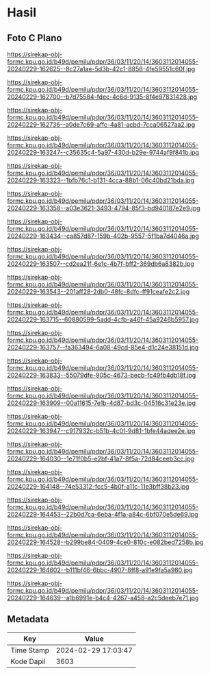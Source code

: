 # Hasil

## Foto C Plano

https://sirekap-obj-formc.kpu.go.id/b49d/pemilu/pdpr/36/03/11/20/14/3603112014055-20240229-162625--8c27a1ae-5d3b-42c1-8858-4fe59551c60f.jpg

https://sirekap-obj-formc.kpu.go.id/b49d/pemilu/pdpr/36/03/11/20/14/3603112014055-20240229-162700--b7d75584-fdec-4c6d-9135-8f4e97831428.jpg

https://sirekap-obj-formc.kpu.go.id/b49d/pemilu/pdpr/36/03/11/20/14/3603112014055-20240229-162736--a0de7c69-affc-4a81-acbd-7cca06527aa2.jpg

https://sirekap-obj-formc.kpu.go.id/b49d/pemilu/pdpr/36/03/11/20/14/3603112014055-20240229-163247--c35635c4-5a97-430d-b29e-9744af9f841b.jpg

https://sirekap-obj-formc.kpu.go.id/b49d/pemilu/pdpr/36/03/11/20/14/3603112014055-20240229-163323--1bfb76c1-b131-4cca-88b1-06c40bd21bda.jpg

https://sirekap-obj-formc.kpu.go.id/b49d/pemilu/pdpr/36/03/11/20/14/3603112014055-20240229-163358--a03e3621-3493-4794-85f3-bd940187e2e9.jpg

https://sirekap-obj-formc.kpu.go.id/b49d/pemilu/pdpr/36/03/11/20/14/3603112014055-20240229-163434--ca857d87-159b-402b-9557-5f1ba7d4046a.jpg

https://sirekap-obj-formc.kpu.go.id/b49d/pemilu/pdpr/36/03/11/20/14/3603112014055-20240229-163507--cd2ea21f-6e1c-4b7f-bff2-369db6a8382b.jpg

https://sirekap-obj-formc.kpu.go.id/b49d/pemilu/pdpr/36/03/11/20/14/3603112014055-20240229-163543--201aff28-2db0-48fc-8dfc-ff91ceafe2c2.jpg

https://sirekap-obj-formc.kpu.go.id/b49d/pemilu/pdpr/36/03/11/20/14/3603112014055-20240229-163715--60880599-5add-4cfb-a46f-45a9246b5957.jpg

https://sirekap-obj-formc.kpu.go.id/b49d/pemilu/pdpr/36/03/11/20/14/3603112014055-20240229-163757--fa363494-6a08-49cd-85e4-d1c24e38151d.jpg

https://sirekap-obj-formc.kpu.go.id/b49d/pemilu/pdpr/36/03/11/20/14/3603112014055-20240229-163833--55079dfe-905c-4673-becb-fc49fb4db18f.jpg

https://sirekap-obj-formc.kpu.go.id/b49d/pemilu/pdpr/36/03/11/20/14/3603112014055-20240229-163909--00a11615-7e1b-4d87-bd3c-04516c31e23e.jpg

https://sirekap-obj-formc.kpu.go.id/b49d/pemilu/pdpr/36/03/11/20/14/3603112014055-20240229-163947--c917932c-b51b-4c0f-9d81-1bfe44adee2e.jpg

https://sirekap-obj-formc.kpu.go.id/b49d/pemilu/pdpr/36/03/11/20/14/3603112014055-20240229-164030--1e71f0b5-e2bf-41a7-8f5a-72d84ceeb3cc.jpg

https://sirekap-obj-formc.kpu.go.id/b49d/pemilu/pdpr/36/03/11/20/14/3603112014055-20240229-164148--74e53312-fcc5-4b0f-a11c-11e3bff38b23.jpg

https://sirekap-obj-formc.kpu.go.id/b49d/pemilu/pdpr/36/03/11/20/14/3603112014055-20240229-164453--22b0d7ca-6eba-4f1a-a84c-6bf070e5de69.jpg

https://sirekap-obj-formc.kpu.go.id/b49d/pemilu/pdpr/36/03/11/20/14/3603112014055-20240229-164528--b299be84-0409-4ce0-810c-e082bed7258b.jpg

https://sirekap-obj-formc.kpu.go.id/b49d/pemilu/pdpr/36/03/11/20/14/3603112014055-20240229-164602--b111bf46-6bbc-4907-8ff8-a91e9fa5a980.jpg

https://sirekap-obj-formc.kpu.go.id/b49d/pemilu/pdpr/36/03/11/20/14/3603112014055-20240229-164639--a1b6991e-b4c4-4267-a458-a2c5deeb7e71.jpg


## Metadata

| Key        | Value               |
| ---------- | ------------------- |
| Time Stamp | 2024-02-29 17:03:47 |
| Kode Dapil | 3603                |



